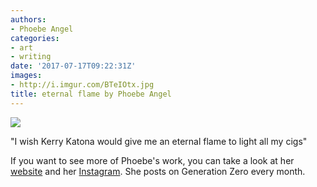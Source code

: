 ```yaml
---
authors:
- Phoebe Angel
categories:
- art
- writing
date: '2017-07-17T09:22:31Z'
images:
- http://i.imgur.com/BTeIOtx.jpg
title: eternal flame by Phoebe Angel
---
```

![](http://i.imgur.com/BTeIOtx.jpg "")

"I wish Kerry Katona would give me an eternal flame to light all my cigs"

If you want to see more of Phoebe's work, you can take a look at her [website](https://www.phoebeangel.com/ "") and her [Instagram](https://www.instagram.com/phoebeangel_/ ""). She posts on Generation Zero every month.